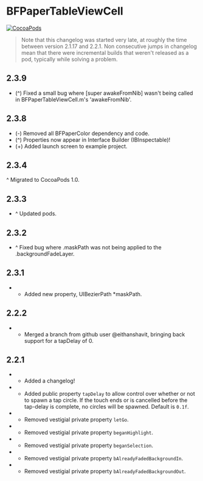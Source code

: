 BFPaperTableViewCell
====================
[![CocoaPods](https://img.shields.io/cocoapods/v/BFPaperTableViewCell.svg?style=flat)](https://github.com/bfeher/BFPaperTableViewCell)

> Note that this changelog was started very late, at roughly the time between version 2.1.17 and 2.2.1. Non consecutive jumps in changelog mean that there were incremental builds that weren't released as a pod, typically while solving a problem.



2.3.9
---------
* (^) Fixed a small bug where [super awakeFromNib] wasn't being called in BFPaperTableViewCell.m's 'awakeFromNib'.  


2.3.8
---------
* (-) Removed all BFPaperColor dependency and code.  
* (^) Properties now appear in Interface Builder (IBInspectable)!  
* (+) Added launch screen to example project.  


2.3.4
---------
^ Migrated to CocoaPods 1.0.


2.3.3
---------
+ ^ Updated pods.


2.3.2
---------
+ ^ Fixed bug where .maskPath was not being applied to the .backgroundFadeLayer.


2.3.1
---------
+ + Added new property, UIBezierPath *maskPath.


2.2.2
---------
+ + Merged a branch from github user @eithanshavit, bringing back support for a tapDelay of 0.


2.2.1
---------
+ + Added a changelog!
+ + Added public property `tapDelay` to allow control over whether or not to spawn a tap circle. If the touch ends or is cancelled before the tap-delay is complete, no circles will be spawned. Default is `0.1f`.
+ - Removed vestigial private property `letGo`.
+ - Removed vestigial private property `beganHighlight`.
+ - Removed vestigial private property `beganSelection`.
+ - Removed vestigial private property `bAlreadyFadedBackgroundIn`.
+ - Removed vestigial private property `bAlreadyFadedBackgroundOut`.
